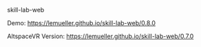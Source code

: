 skill-lab-web

Demo: https://lemueller.github.io/skill-lab-web/0.8.0

AltspaceVR Version: https://lemueller.github.io/skill-lab-web/0.7.0
